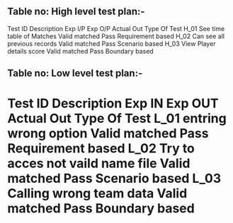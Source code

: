 ## Table no: High level test plan:-




Test ID 	Description	                   Exp I/P	Exp O/P	 Actual Out	Type Of Test
H_01	See time table of Matches	Valid	matched 	Pass	 Requirement based
H_02	Can see all previous records	Valid	matched	 Pass	 Scenario based
H_03	View Player details score	Valid	matched	      Pass   	Boundary based

## Table no: Low level test plan:-

Test ID	Description	                                Exp IN	   Exp OUT	Actual Out	Type Of Test
L_01	entring wrong option             	  Valid	       matched	   Pass	Requirement based
L_02	Try to acces not vaild name file   Valid	  matched	   Pass 	Scenario based
L_03	Calling wrong team data            	Valid	    matched	     Pass	  Boundary based
=======



